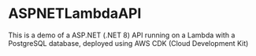 # ASPNETLambdaAPI

This is a demo of a ASP.NET (.NET 8) API running on a Lambda with a PostgreSQL database, deployed using AWS CDK (Cloud Development Kit)
